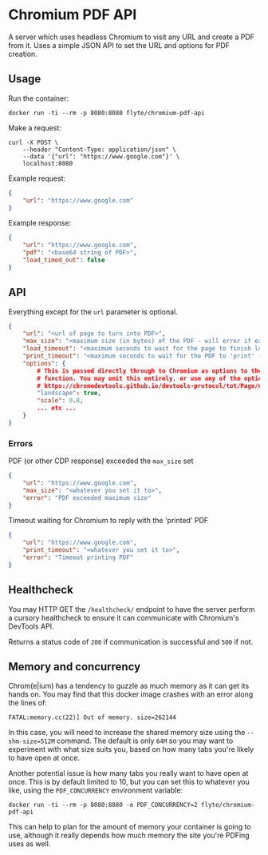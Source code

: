 Chromium PDF API
================

A server which uses headless Chromium to visit any URL and create a PDF from it. Uses a simple JSON API to set the URL and options for PDF creation.

Usage
-----

Run the container:

```
docker run -ti --rm -p 8080:8080 flyte/chromium-pdf-api
```

Make a request:

```
curl -X POST \
    --header "Content-Type: application/json" \
    --data '{"url": "https://www.google.com"}' \
    localhost:8080
```

Example request:

```json
{
    "url": "https://www.google.com"
}
```

Example response:

```json
{
    "url": "https://www.google.com",
    "pdf": "<base64 string of PDF>",
    "load_timed_out": false
}
```

## API

Everything except for the `url` parameter is optional.

```json
{
    "url": "<url of page to turn into PDF>",
    "max_size": "<maximum size (in bytes) of the PDF - will error if exceeded>",
    "load_timeout": "<maximum seconds to wait for the page to finish loading>",
    "print_timeout": "<maximum seconds to wait for the PDF to 'print' - will error if exceeded>",
    "options": {
        # This is passed directly through to Chromium as options to the Page.printToPDF
        # function. You may omit this entirely, or use any of the options from this URL:
        # https://chromedevtools.github.io/devtools-protocol/tot/Page/#method-printToPDF
        "landscape": true,
        "scale": 0.8,
        ... etc ...
    }
}
```

### Errors

PDF (or other CDP response) exceeded the `max_size` set

```json
{
    "url": "https://www.google.com",
    "max_size": "<whatever you set it to>",
    "error": "PDF exceeded maximum size"
}
```

Timeout waiting for Chromium to reply with the 'printed' PDF

```json
{
    "url": "https://www.google.com",
    "print_timeout": "<whatever you set it to>",
    "error": "Timeout printing PDF"
}
```

## Healthcheck

You may HTTP GET the `/healthcheck/` endpoint to have the server perform a cursory healthcheck to ensure it can communicate with Chromium's DevTools API.

Returns a status code of `200` if communication is successful and `500` if not.

## Memory and concurrency

Chrom(e|ium) has a tendency to guzzle as much memory as it can get its hands on. You may find that this docker image crashes with an error along the lines of:

```
FATAL:memory.cc(22)] Out of memory. size=262144
```

In this case, you will need to increase the shared memory size using the `--shm-size=512M` command. The default is only `64M` so you may want to experiment with what size suits you, based on how many tabs you're likely to have open at once.

Another potential issue is how many tabs you really want to have open at once. This is by default limited to 10, but you can set this to whatever you like, using the `PDF_CONCURRENCY` environment variable:

```
docker run -ti --rm -p 8080:8080 -e PDF_CONCURRENCY=2 flyte/chromium-pdf-api
```

This can help to plan for the amount of memory your container is going to use, although it really depends how much memory the site you're PDFing uses as well.
